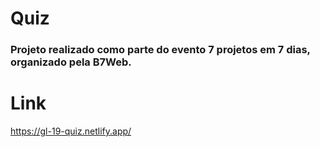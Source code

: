 # Quiz

### Projeto realizado como parte do evento 7 projetos em 7 dias, organizado pela B7Web.

# Link

https://gl-19-quiz.netlify.app/
